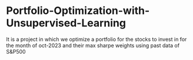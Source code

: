 # Portfolio-Optimization-with-Unsupervised-Learning
It is a project in which we optimize a portfolio for the stocks to invest in for the month of oct-2023 and their max sharpe weights using past data of S&amp;P500
